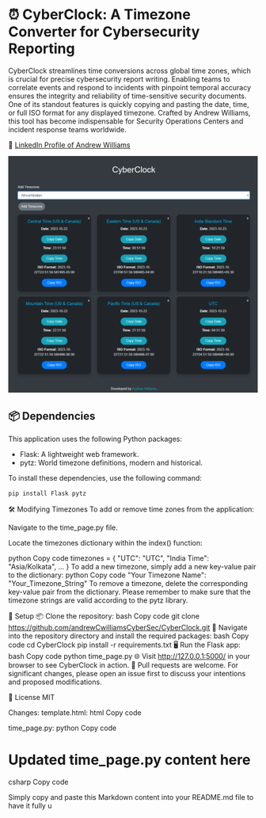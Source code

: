 # ⏰ CyberClock: A Timezone Converter for Cybersecurity Reporting

CyberClock streamlines time conversions across global time zones, which is crucial for precise cybersecurity report writing. Enabling teams to correlate events and respond to incidents with pinpoint temporal accuracy ensures the integrity and reliability of time-sensitive security documents. One of its standout features is quickly copying and pasting the date, time, or full ISO format for any displayed timezone. Crafted by Andrew Williams, this tool has become indispensable for Security Operations Centers and incident response teams worldwide.

🔗 [LinkedIn Profile of Andrew Williams](https://www.linkedin.com/in/andrew-c-williams/)

![CyberClock Screenshot](https://github.com/andrewCwilliamsCyberSec/CyberClock/blob/main/dashboard_screenshot.PNG)


## 📦 Dependencies

This application uses the following Python packages:

- Flask: A lightweight web framework.
- pytz: World timezone definitions, modern and historical.

To install these dependencies, use the following command:

```bash
pip install Flask pytz
```

🛠️ Modifying Timezones
To add or remove time zones from the application:

Navigate to the time_page.py file.

Locate the timezones dictionary within the index() function:

python
Copy code
timezones = {
    "UTC": "UTC",
    "India Time": "Asia/Kolkata",
    ...
}
To add a new timezone, simply add a new key-value pair to the dictionary:
python
Copy code
"Your Timezone Name": "Your_Timezone_String"
To remove a timezone, delete the corresponding key-value pair from the dictionary.
Please remember to make sure that the timezone strings are valid according to the pytz library.

🚀 Setup
📦 Clone the repository:
bash
Copy code
git clone https://github.com/andrewCwilliamsCyberSec/CyberClock.git
🔧 Navigate into the repository directory and install the required packages:
bash
Copy code
cd CyberClock
pip install -r requirements.txt
🖥️ Run the Flask app:
bash
Copy code
python time_page.py
🌐 Visit http://127.0.0.1:5000/ in your browser to see CyberClock in action.
🙌 Pull requests are welcome.
For significant changes, please open an issue first to discuss your intentions and proposed modifications.

📜 License
MIT

Changes:
template.html:
html
Copy code
<!-- Updated template.html content here -->
time_page.py:
python
Copy code
# Updated time_page.py content here
csharp
Copy code

Simply copy and paste this Markdown content into your README.md file to have it fully u
